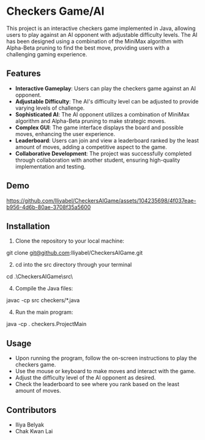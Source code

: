 # Checkers Game/AI

This project is an interactive checkers game implemented in Java, allowing users to play against an AI opponent with adjustable difficulty levels. The AI has been designed using a combination of the MiniMax algorithm with Alpha-Beta pruning to find the best move, providing users with a challenging gaming experience.


## Features

- **Interactive Gameplay**: Users can play the checkers game against an AI opponent.
- **Adjustable Difficulty**: The AI's difficulty level can be adjusted to provide varying levels of challenge.
- **Sophisticated AI**: The AI opponent utilizes a combination of MiniMax algorithm and Alpha-Beta pruning to make strategic moves.
- **Complex GUI**: The game interface displays the board and possible moves, enhancing the user experience.
- **Leaderboard**: Users can join and view a leaderboard ranked by the least amount of moves, adding a competitive aspect to the game.
- **Collaborative Development**: The project was successfully completed through collaboration with another student, ensuring high-quality implementation and testing.


## Demo


https://github.com/Iliyabel/CheckersAIGame/assets/104235698/4f037eae-b956-4d6b-80ae-3708f35a5600


## Installation

1. Clone the repository to your local machine:

git clone git@github.com:Iliyabel/CheckersAIGame.git

2. cd into the src directory through your terminal

cd .\CheckersAIGame\src\

4. Compile the Java files:

javac -cp src checkers/*.java

4. Run the main program:

java -cp . checkers.ProjectMain

## Usage

- Upon running the program, follow the on-screen instructions to play the checkers game.
- Use the mouse or keyboard to make moves and interact with the game.
- Adjust the difficulty level of the AI opponent as desired.
- Check the leaderboard to see where you rank based on the least amount of moves.


## Contributors

- Iliya Belyak
- Chak Kwan Lai
